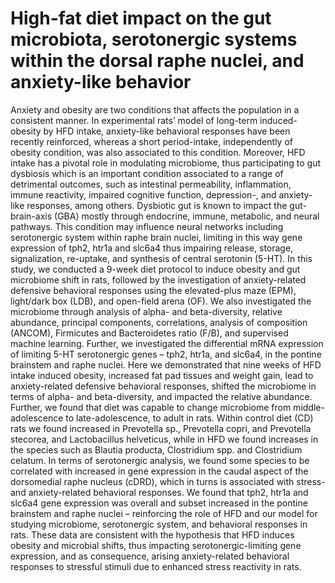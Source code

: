 # High-fat diet impact on the gut microbiota, serotonergic systems within the dorsal raphe nuclei, and anxiety-like behavior
Anxiety and obesity are two conditions that affects the population in a consistent manner. In experimental rats’ model of long-term induced-obesity by HFD intake, anxiety-like behavioral responses have been recently reinforced, whereas a short period-intake, independently of obesity condition, was also associated to this condition. Moreover, HFD intake has a pivotal role in modulating microbiome, thus participating to gut dysbiosis which is an important condition associated to a range of detrimental outcomes, such as intestinal permeability, inflammation, immune reactivity, impaired cognitive function, depression-, and anxiety-like responses, among others. Dysbiotic gut is known to impact the gut-brain-axis (GBA) mostly through endocrine, immune, metabolic, and neural pathways. This condition may influence neural networks including serotonergic system within raphe brain nuclei, limiting in this way gene expression of tph2, htr1a and slc6a4 thus impairing release, storage, signalization, re-uptake, and synthesis of central serotonin (5-HT). In this study, we conducted a 9-week diet protocol to induce obesity and gut microbiome shift in rats, followed by the investigation of anxiety-related defensive behavioral responses using the elevated-plus maze (EPM), light/dark box (LDB), and open-field arena (OF). We also investigated the microbiome through analysis of alpha- and beta-diversity, relative abundance, principal components, correlations, analysis of composition (ANCOM), Firmicutes and Bacteroidetes ratio (F/B), and supervised machine learning. Further, we investigated the differential mRNA expression of limiting 5-HT serotonergic genes – tph2, htr1a, and slc6a4, in the pontine brainstem and raphe nuclei. Here we demonstrated that nine weeks of HFD intake induced obesity, increased fat pad tissues and weight gain, lead to anxiety-related defensive behavioral responses, shifted the microbiome in terms of alpha- and beta-diversity, and impacted the relative abundance. Further, we found that diet was capable to change microbiome from middle-adolescence to late-adolescence, to adult in rats. Within control diet (CD) rats we found increased in Prevotella sp., Prevotella copri, and Prevotella stecorea, and Lactobacillus helveticus, while in HFD we found increases in the species such as Blautia producta, Clostridium spp. and Clostridium celatum. In terms of serotonergic analysis, we found some species to be correlated with increased in gene expression in the caudal aspect of the dorsomedial raphe nucleus (cDRD), which in turns is associated with stress- and anxiety-related behavioral responses. We found that tph2, htr1a and slc6a4 gene expression was overall and subset increased in the pontine brainstem and raphe nuclei – reinforcing the role of HFD and our model for studying microbiome, serotonergic system, and behavioral responses in rats. These data are consistent with the hypothesis that HFD induces obesity and microbial shifts, thus impacting serotonergic-limiting gene expression, and as consequence, arising anxiety-related behavioral responses to stressful stimuli due to enhanced stress reactivity in rats. 
